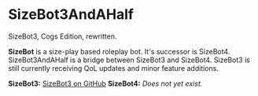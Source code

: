 # SizeBot3AndAHalf
SizeBot3, Cogs Edition, rewritten.

**SizeBot** is a size-play based roleplay bot. It's successor is SizeBot4. SizeBot3AndAHalf is a bridge between SizeBot3 and SizeBot4. SizeBot3 is still currently receiving QoL updates and minor feature additions.

**SizeBot3:** [SizeBot3 on GitHub](https://github.com/sizedev/SizeBot3)
**SizeBot4:** *Does not yet exist.*
